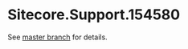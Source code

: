 # Sitecore.Support.154580

See [master branch](https://github.com/sitecoresupport/Sitecore.Support.154580) for details.